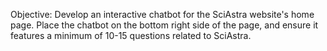 Objective: Develop an interactive chatbot for the SciAstra website's home page. Place the chatbot on the bottom right side of the page, and ensure it features a minimum of 10-15 questions related to SciAstra.
